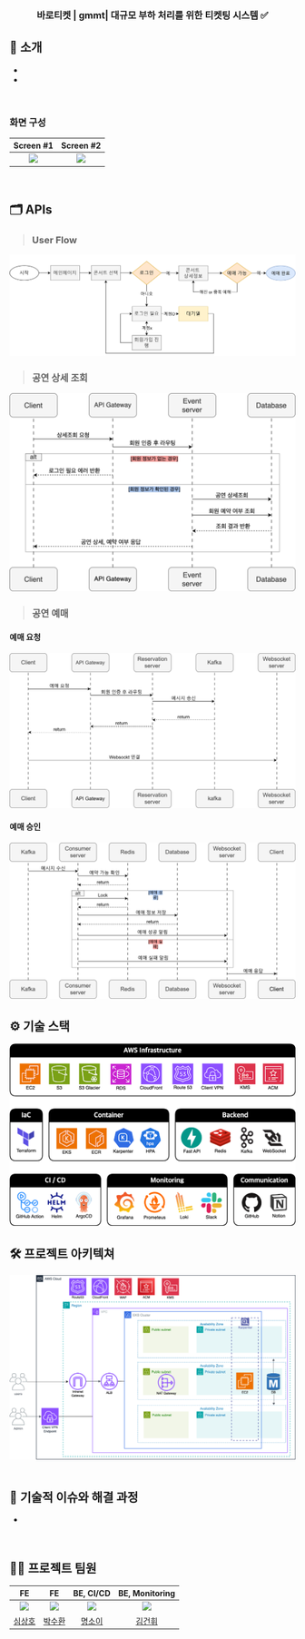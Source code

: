 <div align="center">

### 바로티켓 | gmmt| 대규모 부하 처리를 위한 티켓팅 시스템 ✅

</div> 

## 📝 소개
>

- 
- 
<br />


### 화면 구성
|Screen #1|Screen #2|
|:---:|:---:|
|<img src="#" width="400"/>|<img src="#" width="400"/>|

<br />

## 🗂️ APIs

> ### User Flow
<div align="center"><img src="../image/userflow.png"/></div> 

> ### 공연 상세 조회
<div align="center"><img src="../image/공연상세조회.png"/></div> 

> ### 공연 예매
#### 예매 요청
<div align="center"><img src="../image/예매1.png"/></div> 

#### 예매 승인
<div align="center"><img src="../image/예매2.png"/></div> 

## ⚙ 기술 스택
<div align="center"><img src="../image/기술스택.png"/></div> 

## 🛠️ 프로젝트 아키텍쳐

<div align="center"><img src="../image/아키텍처.png"/></div> 

<br />

## 🤔 기술적 이슈와 해결 과정
- 


<br />

## 💁‍♂️ 프로젝트 팀원
|FE|FE|BE, CI/CD|BE, Monitoring|
|:---:|:---:|:---:|:---:|
| ![](https://github.com/simsangho6448.png?size=120) | ![](https://github.com/sh167603.png?size=120) | ![](https://github.com/myeongsoyi.png?size=120) | ![](https://github.com/kuni4210.png?size=120) |
|[심상호](https://github.com/simsangho6448)|[박수환](https://github.com/sh167603)|[명소이](https://github.com/myeongsoyi)|[김건휘](https://github.com/kuni4210)|
